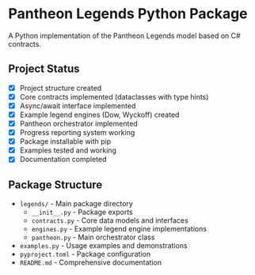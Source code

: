 # Pantheon Legends Python Package

A Python implementation of the Pantheon Legends model based on C# contracts.

## Project Status
- [x] Project structure created
- [x] Core contracts implemented (dataclasses with type hints)
- [x] Async/await interface implemented
- [x] Example legend engines (Dow, Wyckoff) created
- [x] Pantheon orchestrator implemented
- [x] Progress reporting system working
- [x] Package installable with pip
- [x] Examples tested and working
- [x] Documentation completed

## Package Structure
- `legends/` - Main package directory
  - `__init__.py` - Package exports
  - `contracts.py` - Core data models and interfaces
  - `engines.py` - Example legend engine implementations
  - `pantheon.py` - Main orchestrator class
- `examples.py` - Usage examples and demonstrations
- `pyproject.toml` - Package configuration
- `README.md` - Comprehensive documentation
